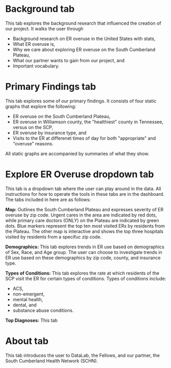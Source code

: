 # Background tab

This tab explores the background research that influenced the creation of our project. It walks the user through 

- Background research on ER overuse in the United States with stats, 
- What ER overuse is, 
- Why we care about exploring ER overuse on the South Cumberland Plateau,
- What our partner wants to gain from our project, and
- Important vocabulary.

# Primary Findings tab

This tab explores some of our primary findings. It consists of four static graphs that explore the following:

- ER overuse on the South Cumberland Plateau,
- ER overuse in Williamson county, the "healthiest" county in Tennessee, versus on the SCP,
- ER overuse by insurance type, and
- Visits to the ER at differenet times of day for both "appropriate" and "overuse" reasons.

All static graphs are accompanied by summaries of what they show.

# Explore ER Overuse dropdown tab

This tab is a dropdown tab where the user can play around in the data. All instructions for how to operate the tools in these tabs are in the dashboard. The tabs included in here are as follows:

**Map:** Outlines the South Cumberland Plateau and expresses severity of ER overuse by zip code. Urgent cares in the area are indicated by red dots, while primary care doctors (ONLY) on the Plateau are indicated by green dots. Blue markers represent the top ten most visited ERs by residents from the Plateau.
The other map is interactive and shows the top three hospitals visited by residents from a specifuc zip code.

**Demographics:** This tab explores trends in ER use based on demographics of Sex, Race, and Age group. The user can choose to investigate trends in ER use based on these demographics by zip code, county, and insurance type.

**Types of Conditions:** This tab explores the rate at which residents of the SCP visit the ER for certain types of conditions. Types of conditions include:
- ACS, 
- non-emergent, 
- mental health, 
- dental, and
- substance abuse conditions.

**Top Diagnoses:** This tab 

# About tab

This tab introduces the user to DataLab, the Fellows, and our partner, the South Cumberland Health Network (SCHN).
